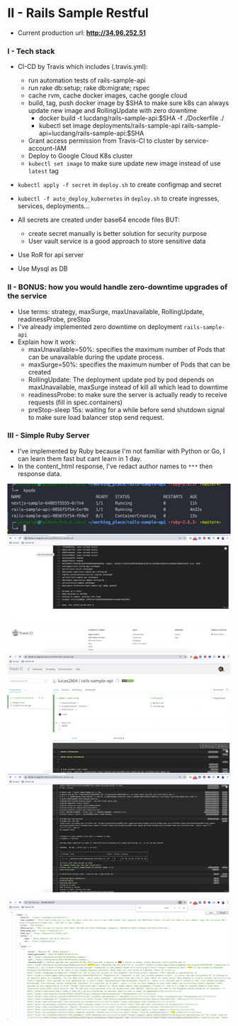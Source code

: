 # II - Rails Sample Restful

- Current production url: **http://34.96.252.51**

### I - Tech stack

- CI-CD by Travis which includes (.travis.yml): 
    + run automation tests of rails-sample-api
    + run rake db:setup; rake db:migrate; rspec
    + cache rvm, cache docker images, cache google cloud
    + build, tag, push docker image by $SHA to make sure k8s can always update new image and RollingUpdate with zero downtime
        + docker build -t lucdang/rails-sample-api:$SHA -f ./Dockerfile ./
        + kubectl set image deployments/rails-sample-api rails-sample-api=lucdang/rails-sample-api:$SHA
    + Grant access permission from Travis-CI to cluster by service-account-IAM
    + Deploy to Google Cloud K8s cluster
    + `kubectl set image` to make sure update new image instead of use `latest` tag

- `kubectl apply -f secret` in `deploy.sh` to create configmap and secret 
- `kubectl -f auto_deploy_kubernetes` in `deploy.sh` to create ingresses, services, deployments...
- All secrets are created under base64 encode files BUT:
    + create secret manually is better solution for security purpose
    + User vault service is a good approach to store sensitive data
- Use RoR for api server
- Use Mysql as DB

### II - BONUS: how you would handle zero-downtime upgrades of the service

- Use terms: strategy, maxSurge, maxUnavailable, RollingUpdate, readinessProbe, preStop
- I've already implemented zero downtime on deployment `rails-sample-api`
- Explain how it work:
    + maxUnavailable=50%: specifies the maximum number of Pods that can be unavailable during the update process. 
    + maxSurge=50%: specifies the maximum number of Pods that can be created 
    + RollingUpdate: The deployment update pod by pod depends on maxUnavailable, maxSurge instead of kill all which lead to downtime
    + readinessProbe: to make sure the server is actually ready to receive requests (fill in spec.containers)
    + preStop-sleep 15s: waiting for a while before send shutdown signal to make sure load balancer stop send request.

### III - Simple Ruby Server

- I've implemented by Ruby because I'm not familiar with Python or Go, I can learn them fast but cant learn in 1 day.
- In the content_html response, I've redact author names to `***` then response data.

![gcloud-cmd.png](./images/gcloud-cmd.png)
![travis-ci.png](./images/travis-ci.png)
![travis-ci.png](./images/travis-ci-01.png)
![travis-ci.png](./images/travis-ci-02.png)

![json_response.png](./images/json_response.png)
